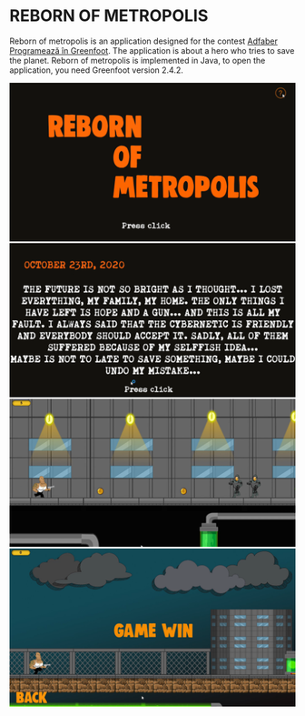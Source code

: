 # REBORN OF METROPOLIS

Reborn of metropolis is an application designed for the contest [Adfaber Programează în Greenfoot](https://adfaber.org/competitia-java-greenfoot/). The application is about a hero who tries to save the planet. Reborn of metropolis is implemented in Java, to open the application, you need Greenfoot version 2.4.2.

![](/images/1.png)
![](/images/2.png)
![](/images/3.png)
![](/images/4.png)

